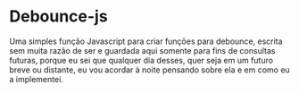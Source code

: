 # Debounce-js

Uma simples função Javascript para criar funções para debounce, escrita sem muita razão de ser e guardada aqui somente para fins de consultas futuras, porque eu sei que qualquer dia desses, quer seja em um futuro breve ou distante, eu vou acordar à noite pensando sobre ela e em como eu a implementei.
